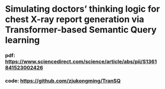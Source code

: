 # Simulating doctors’ thinking logic for chest X-ray report generation via Transformer-based Semantic Query learning

### pdf: https://www.sciencedirect.com/science/article/abs/pii/S1361841523002426

### code: https://github.com/zjukongming/TranSQ

![]()
